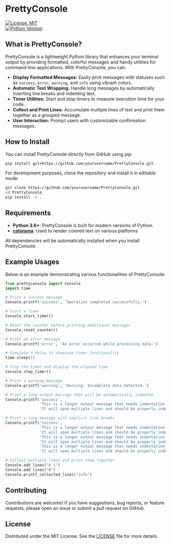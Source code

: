 # PrettyConsole

[![License: MIT](https://img.shields.io/badge/License-MIT-yellow.svg)](LICENSE)  
[![Python Version](https://img.shields.io/badge/Python-3.6%2B-blue.svg)](https://www.python.org/downloads/)

## What is PrettyConsole?

PrettyConsole is a lightweight Python library that enhances your terminal output by providing formatted, colorful messages and handy utilities for command-line applications. With PrettyConsole, you can:

- **Display Formatted Messages:** Easily print messages with statuses such as `success`, `error`, `warning`, and `info` using vibrant colors.
- **Automatic Text Wrapping:** Handle long messages by automatically inserting line breaks and indenting text.
- **Timer Utilities:** Start and stop timers to measure execution time for your code.
- **Collect and Print Lines:** Accumulate multiple lines of text and print them together as a grouped message.
- **User Interaction:** Prompt users with customizable confirmation messages.

## How to Install

You can install PrettyConsole directly from GitHub using pip:

```bash
pip install git+https://github.com/yourusername/PrettyConsole.git
```

For development purposes, clone the repository and install it in editable mode:

```bash
git clone https://github.com/yourusername/PrettyConsole.git
cd PrettyConsole_
pip install -e .
```

## Requirements

- **Python 3.6+**: PrettyConsole is built for modern versions of Python.
- **[colorama](https://pypi.org/project/colorama/)**: Used to render colored text on various platforms.

All dependencies will be automatically installed when you install PrettyConsole.

## Example Usages

Below is an example demonstrating various functionalities of PrettyConsole:

```python
from prettyconsole import Console
import time

# Print a success message
Console.printf('success', 'Operation completed successfully.')

# Start a timer
Console.start_timer()

# Reset the counter before printing additional messages
Console.reset_counter()

# Print an error message
Console.printf('error', 'An error occurred while processing data.')

# Simulate a delay to showcase timer functionality
time.sleep(1)

# Stop the timer and display the elapsed time
Console.stop_timer()

# Print a warning message
Console.printf('warning', 'Warning: Incomplete data detected.')

# Print a long output message that will be automatically indented
Console.printf('success',
               'This is a longer output message that needs indentation. '
               'It will span multiple lines and should be properly indented.')

# Print a long message with explicit line breaks
Console.printf('success',
               'This is a longer output message that needs indentation. '
               'It will span multiple lines and should be properly indented.\n'
               'This is a longer output message that needs indentation. '
               'It will span multiple lines and should be properly indented.\n'
               'This is a longer output message that needs indentation. '
               'It will span multiple lines and should be properly indented.')

# Collect multiple lines and print them together
Console.add_lines("A 1")
Console.add_lines("B")
Console.printf_collected_lines("info")
```

## Contributing

Contributions are welcome! If you have suggestions, bug reports, or feature requests, please open an issue or submit a pull request on GitHub.

## License

Distributed under the MIT License. See the [LICENSE](LICENSE) file for more details.